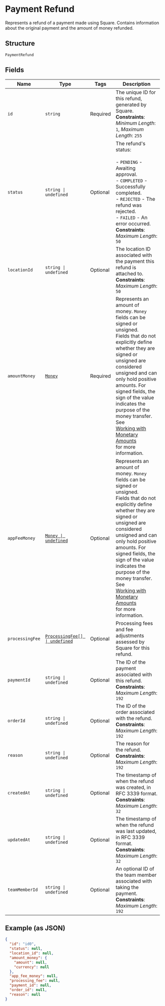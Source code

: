 
# Payment Refund

Represents a refund of a payment made using Square. Contains information about
the original payment and the amount of money refunded.

## Structure

`PaymentRefund`

## Fields

| Name | Type | Tags | Description |
|  --- | --- | --- | --- |
| `id` | `string` | Required | The unique ID for this refund, generated by Square.<br>**Constraints**: *Minimum Length*: `1`, *Maximum Length*: `255` |
| `status` | `string \| undefined` | Optional | The refund's status:<br><br>- `PENDING` - Awaiting approval.<br>- `COMPLETED` - Successfully completed.<br>- `REJECTED` - The refund was rejected.<br>- `FAILED` - An error occurred.<br>**Constraints**: *Maximum Length*: `50` |
| `locationId` | `string \| undefined` | Optional | The location ID associated with the payment this refund is attached to.<br>**Constraints**: *Maximum Length*: `50` |
| `amountMoney` | [`Money`](../../doc/models/money.md) | Required | Represents an amount of money. `Money` fields can be signed or unsigned.<br>Fields that do not explicitly define whether they are signed or unsigned are<br>considered unsigned and can only hold positive amounts. For signed fields, the<br>sign of the value indicates the purpose of the money transfer. See<br>[Working with Monetary Amounts](https://developer.squareup.com/docs/build-basics/working-with-monetary-amounts)<br>for more information. |
| `appFeeMoney` | [`Money \| undefined`](../../doc/models/money.md) | Optional | Represents an amount of money. `Money` fields can be signed or unsigned.<br>Fields that do not explicitly define whether they are signed or unsigned are<br>considered unsigned and can only hold positive amounts. For signed fields, the<br>sign of the value indicates the purpose of the money transfer. See<br>[Working with Monetary Amounts](https://developer.squareup.com/docs/build-basics/working-with-monetary-amounts)<br>for more information. |
| `processingFee` | [`ProcessingFee[] \| undefined`](../../doc/models/processing-fee.md) | Optional | Processing fees and fee adjustments assessed by Square for this refund. |
| `paymentId` | `string \| undefined` | Optional | The ID of the payment associated with this refund.<br>**Constraints**: *Maximum Length*: `192` |
| `orderId` | `string \| undefined` | Optional | The ID of the order associated with the refund.<br>**Constraints**: *Maximum Length*: `192` |
| `reason` | `string \| undefined` | Optional | The reason for the refund.<br>**Constraints**: *Maximum Length*: `192` |
| `createdAt` | `string \| undefined` | Optional | The timestamp of when the refund was created, in RFC 3339 format.<br>**Constraints**: *Maximum Length*: `32` |
| `updatedAt` | `string \| undefined` | Optional | The timestamp of when the refund was last updated, in RFC 3339 format.<br>**Constraints**: *Maximum Length*: `32` |
| `teamMemberId` | `string \| undefined` | Optional | An optional ID of the team member associated with taking the payment.<br>**Constraints**: *Maximum Length*: `192` |

## Example (as JSON)

```json
{
  "id": "id0",
  "status": null,
  "location_id": null,
  "amount_money": {
    "amount": null,
    "currency": null
  },
  "app_fee_money": null,
  "processing_fee": null,
  "payment_id": null,
  "order_id": null,
  "reason": null
}
```

